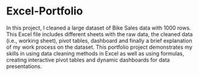 # Excel-Portfolio
In this project, I cleaned a large dataset of Bike Sales data with 1000 rows. This Excel file includes different sheets with the raw data, the cleaned data (i.e., working sheet), pivot tables, dashboard and finally a brief explanation of my work process on the dataset. This portfolio project demonstrates my skills in using data cleaning methods in Excel as well as using formulas, creating interactive pivot tables and dynamic dashboards for data presentations. 
